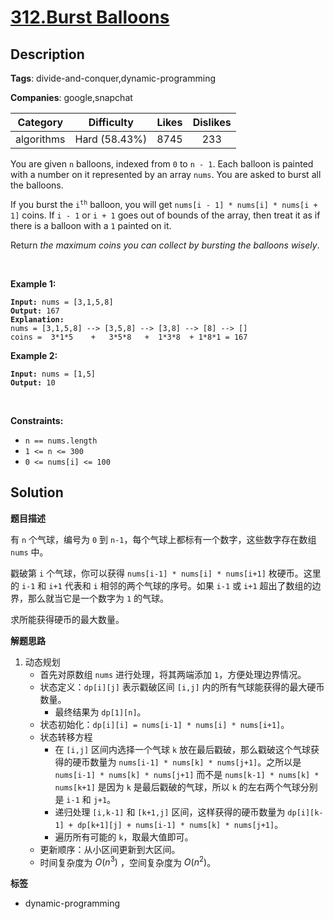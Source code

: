 # [312.Burst Balloons](https://leetcode.com/problems/burst-balloons/description/)

## Description

**Tags**: divide-and-conquer,dynamic-programming

**Companies**: google,snapchat

|  Category  |  Difficulty   | Likes | Dislikes |
| :--------: | :-----------: | :---: | :------: |
| algorithms | Hard (58.43%) | 8745  |   233    |

<p>You are given <code>n</code> balloons, indexed from <code>0</code> to <code>n - 1</code>. Each balloon is painted with a number on it represented by an array <code>nums</code>. You are asked to burst all the balloons.</p>
<p>If you burst the <code>i<sup>th</sup></code> balloon, you will get <code>nums[i - 1] * nums[i] * nums[i + 1]</code> coins. If <code>i - 1</code> or <code>i + 1</code> goes out of bounds of the array, then treat it as if there is a balloon with a <code>1</code> painted on it.</p>
<p>Return <em>the maximum coins you can collect by bursting the balloons wisely</em>.</p>
<p>&nbsp;</p>
<p><strong class="example">Example 1:</strong></p>
<pre><code><strong>Input:</strong> nums = [3,1,5,8]
<strong>Output:</strong> 167
<strong>Explanation:</strong>
nums = [3,1,5,8] --&gt; [3,5,8] --&gt; [3,8] --&gt; [8] --&gt; []
coins =  3*1*5    +   3*5*8   +  1*3*8  + 1*8*1 = 167</code></pre>
<p><strong class="example">Example 2:</strong></p>
<pre><code><strong>Input:</strong> nums = [1,5]
<strong>Output:</strong> 10</code></pre>
<p>&nbsp;</p>
<p><strong>Constraints:</strong></p>
<ul>
  <li><code>n == nums.length</code></li>
  <li><code>1 &lt;= n &lt;= 300</code></li>
  <li><code>0 &lt;= nums[i] &lt;= 100</code></li>
</ul>

## Solution

**题目描述**

有 `n` 个气球，编号为 `0` 到 `n-1`，每个气球上都标有一个数字，这些数字存在数组 `nums` 中。

戳破第 `i` 个气球，你可以获得 `nums[i-1] * nums[i] * nums[i+1]` 枚硬币。这里的 `i-1` 和 `i+1` 代表和 `i` 相邻的两个气球的序号。如果 `i-1` 或 `i+1` 超出了数组的边界，那么就当它是一个数字为 `1` 的气球。

求所能获得硬币的最大数量。

**解题思路**

1. 动态规划
   - 首先对原数组 `nums` 进行处理，将其两端添加 `1`，方便处理边界情况。
   - 状态定义：`dp[i][j]` 表示戳破区间 `[i,j]` 内的所有气球能获得的最大硬币数量。
     - 最终结果为 `dp[1][n]`。
   - 状态初始化：`dp[i][i] = nums[i-1] * nums[i] * nums[i+1]`。
   - 状态转移方程
     - 在 `[i,j]` 区间内选择一个气球 `k` 放在最后戳破，那么戳破这个气球获得的硬币数量为 `nums[i-1] * nums[k] * nums[j+1]`。之所以是 `nums[i-1] * nums[k] * nums[j+1]` 而不是 `nums[k-1] * nums[k] * nums[k+1]` 是因为 `k` 是最后戳破的气球，所以 `k` 的左右两个气球分别是 `i-1` 和 `j+1`。
     - 递归处理 `[i,k-1]` 和 `[k+1,j]` 区间，这样获得的硬币数量为 `dp[i][k-1] + dp[k+1][j] + nums[i-1] * nums[k] * nums[j+1]`。
     - 遍历所有可能的 `k`，取最大值即可。
   - 更新顺序：从小区间更新到大区间。
   - 时间复杂度为 $O(n^3)$ ，空间复杂度为 $O(n^2)$。

**标签**

- dynamic-programming
